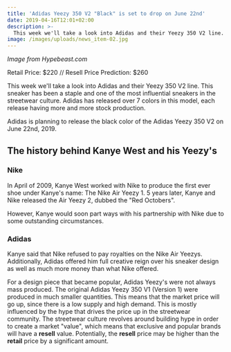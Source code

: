 ```yaml
---
title: 'Adidas Yeezy 350 V2 "Black" is set to drop on June 22nd'
date: 2019-04-16T12:01+02:00
description: >-
  This week we'll take a look into Adidas and their Yeezy 350 V2 line. This sneaker has been a staple and one of the most influential sneakers in the streetwear culture. Adidas has released over 7 colors in this model, each release having more and more stock production.
image: /images/uploads/news_item-02.jpg
---
```

*Image from Hypebeast.com*

Retail Price: $220 //
Resell Price Prediction: $260

This week we'll take a look into Adidas and their Yeezy 350 V2 line. This sneaker has been a staple and one of the most influential sneakers in the streetwear culture. Adidas has released over 7 colors in this model, each release having more and more stock production.

Adidas is planning to release the black color of the Adidas Yeezy 350 V2 on June 22nd, 2019.

## The history behind Kanye West and his Yeezy's

### Nike

In April of 2009, Kanye West worked with Nike to produce the first ever shoe under Kanye's name: The Nike Air Yeezy 1. 5 years later, Kanye and Nike released the Air Yeezy 2, dubbed the "Red Octobers".

However, Kanye would soon part ways with his partnership with Nike due to some outstanding circumstances.

### Adidas

Kanye said that Nike refused to pay royalties on the Nike Air Yeezys. Additionally, Adidas offered him full creative reign over his sneaker design as well as much more money than what Nike offered.

For a design piece that became popular, Adidas Yeezy's were not always mass produced. The original Adidas Yeezy 350 V1 (Version 1) were produced in much smaller quantities. This means that the market price will go up, since there is a low supply and high demand. This is mostly influenced by the hype that drives the price up in the streetwear community. The streetwear culture revolves around building hype in order to create a market "value", which means that exclusive and popular brands will have a **resell** value. Potentially, the **resell** price may be higher than the **retail** price by a significant amount.
